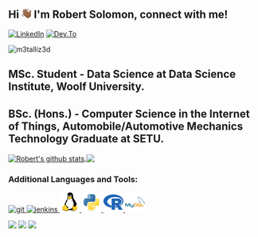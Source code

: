 <!--
**robert-solomon12/robert-solomon12** is a ✨ _special_ ✨ repository because its `README.md` (this file) appears on your GitHub profile.

Here are some ideas to get you started:

- 🔭 I’m currently working on completing my Final Year.
- 🌱 I’m currently learning C, C++
- 👯 I’m looking to collaborate on ...
- 🤔 I’m looking for help with ...
- 💬 Ask me about ...
- 📫 How to reach me: ...
- 😄 Pronouns: ...
- ⚡ Fun fact: ...
-->



## Hi <img src="IMG/hand-wave.png" width="20" height="20" alt="wave"/> I'm Robert Solomon, connect with me!

[![LinkedIn](https://img.shields.io/badge/LinkedIn-0077B5?style=for-the-badge&logo=linkedin&logoColor=white)](https://www.linkedin.com/in/robert-solomon12/)
[![Dev.To](https://img.shields.io/badge/Dev.to-0A0A0A?style=for-the-badge&logo=dev.to&logoColor=white)](https://dev.to/robertsolomon12)
<p align="left"> <img src="https://komarev.com/ghpvc/?username=m3talliz3d&label=Profile%20views&color=f5d184&style=flat" alt="m3talliz3d" /> </p>

## MSc. Student - Data Science at Data Science Institute, Woolf University.
## BSc. (Hons.) - Computer Science in the Internet of Things, Automobile/Automotive Mechanics Technology Graduate at SETU.


<a href="https://github.com/anuraghazra/github-readme-stats">

  <img align="center" src="https://github-readme-stats.vercel.app/api?username=robert-solomon12&show_icons=true&hide=contribs,prs&cache_seconds=86400&theme=chartreuse-dark" alt="Robert's github stats" />
</a>
<a href="https://github.com/anuraghazra/github-readme-stats">
  <!-- Change the `github-readme-stats.anuraghazra1.vercel.app` to `github-readme-stats.vercel.app`  -->
  <img align="center" src="https://github-readme-stats.vercel.app/api/top-langs/?username=robert-solomon12&layout=compact&theme=chartreuse-dark" />
</a>

  <!-- <a href="https://kubernetes.io" target="_blank" rel="noreferrer"> <img src="https://www.vectorlogo.zone/logos/kubernetes/kubernetes-icon.svg" alt="kubernetes" width="40" height="40"/> </a>  -->
<h3 align="left">Additional Languages and Tools:</h3>
<p align="left">
  <!-- <a href="https://aws.amazon.com" target="_blank" rel="noreferrer"> <img src="https://raw.githubusercontent.com/devicons/devicon/master/icons/amazonwebservices/amazonwebservices-original-wordmark.svg" alt="aws" width="40" height="40"/> </a> -->
<a href="https://git-scm.com/" target="_blank" rel="noreferrer"> <img src="https://www.vectorlogo.zone/logos/git-scm/git-scm-icon.svg" alt="git" width="40" height="40"/> </a> <a href="https://www.jenkins.io" target="_blank" rel="noreferrer"> <img src="https://www.vectorlogo.zone/logos/jenkins/jenkins-icon.svg" alt="jenkins" width="40" height="40"/> </a> <a href="https://www.linux.org/" target="_blank" rel="noreferrer"> <img src="https://raw.githubusercontent.com/devicons/devicon/master/icons/linux/linux-original.svg" alt="linux" width="40" height="40"/> </a> <a href="https://www.python.org" target="_blank" rel="noreferrer"> <img src="https://raw.githubusercontent.com/devicons/devicon/master/icons/python/python-original.svg" alt="python" width="40" height="40"/> </a>
<a href="https://www.r-project.org/" target="_blank" rel="noreferrer"> <img  src="https://github.com/devicons/devicon/blob/master/icons/r/r-plain.svg" alt="r" width="40" height="40"/> </a>
<a href="https://www.mysql.com/" target="_blank" rel="noreferrer"> <img  src="https://github.com/devicons/devicon/blob/master/icons/mysql/mysql-original-wordmark.svg" alt="sql" width="40" height="40"/> </a>
</p>

<p float="left">
  <img src="https://github.com/robert-solomon12/robert-solomon12/assets/35696882/e760908d-4b44-4c7b-ae49-d4a9345512c6" width="33%" />
  <img src="https://github.com/robert-solomon12/robert-solomon12/assets/35696882/c82d9e7b-8fa5-4914-bce1-c219cc317316" width="33%" />
  <img src="https://github.com/robert-solomon12/robert-solomon12/assets/35696882/1d97a44b-65e0-4fa7-9f3f-5741390966cf" width="33%" />
</p>

<!--
<p float="left">
<img src="https://github.com/robert-solomon12/robert-solomon12/assets/35696882/e6e657b8-1855-4911-90ad-f9ce486f0733" width="50%" />
<img src="https://github.com/robert-solomon12/robert-solomon12/assets/35696882/484d98d1-68da-4a20-a9f5-7b1b7efc57d0" width="49%" />
</p> -->
